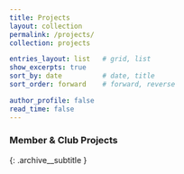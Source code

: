 ```yaml
---
title: Projects
layout: collection
permalink: /projects/
collection: projects

entries_layout: list   # grid, list
show_excerpts: true
sort_by: date          # date, title
sort_order: forward    # forward, reverse

author_profile: false
read_time: false
---
```


### Member & Club Projects
{: .archive__subtitle }


